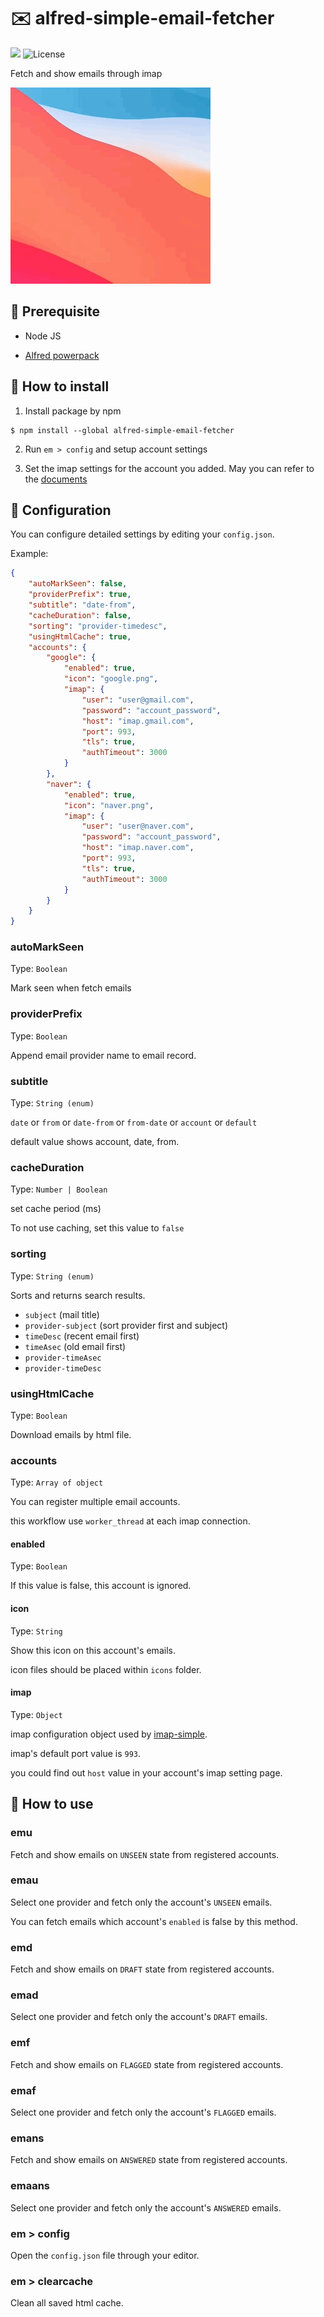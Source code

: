 # ✉️ alfred-simple-email-fetcher

<img src="https://img.shields.io/badge/Alfred-4-blueviolet"> <img src="https://img.shields.io/github/license/jopemachine/alfred-simple-email-fetcher.svg" alt="License">

Fetch and show emails through imap

<img src="./demo.gif">

## 📌 Prerequisite

* Node JS

* [Alfred powerpack](https://www.alfredapp.com/powerpack/)

##  🔨 How to install

1. Install package by npm

```
$ npm install --global alfred-simple-email-fetcher
```

2. Run `em > config` and setup account settings

3. Set the imap settings for the account you added.
May you can refer to the [documents](https://github.com/jopemachine/alfred-simple-email-fetcher/tree/master/documents)


## 📍 Configuration

You can configure detailed settings by editing your `config.json`.

Example:

```json
{
    "autoMarkSeen": false,
    "providerPrefix": true,
    "subtitle": "date-from",
    "cacheDuration": false,
    "sorting": "provider-timedesc",
    "usingHtmlCache": true,
    "accounts": {
        "google": {
            "enabled": true,
            "icon": "google.png",
            "imap": {
                "user": "user@gmail.com",
                "password": "account_password",
                "host": "imap.gmail.com",
                "port": 993,
                "tls": true,
                "authTimeout": 3000
            }
        },
        "naver": {
            "enabled": true,
            "icon": "naver.png",
            "imap": {
                "user": "user@naver.com",
                "password": "account_password",
                "host": "imap.naver.com",
                "port": 993,
                "tls": true,
                "authTimeout": 3000
            }
        }
    }
}
```
### autoMarkSeen

Type: `Boolean`

Mark seen when fetch emails

### providerPrefix

Type: `Boolean`

Append email provider name to email record.

### subtitle

Type: `String (enum)`

`date` or `from` or `date-from` or `from-date` or `account` or `default`

default value shows account, date, from.

### cacheDuration

Type: `Number | Boolean`

set cache period (ms)

To not use caching, set this value to `false`

### sorting

Type: `String (enum)`

Sorts and returns search results.

* `subject` (mail title)
* `provider-subject` (sort provider first and subject)
* `timeDesc` (recent email first)
* `timeAsec` (old email first)
* `provider-timeAsec`
* `provider-timeDesc`

### usingHtmlCache

Type: `Boolean`

Download emails by html file.

### accounts

Type: `Array of object`

You can register multiple email accounts.

this workflow use `worker_thread` at each imap connection.

#### enabled

Type: `Boolean`

If this value is false, this account is ignored.

#### icon

Type: `String`

Show this icon on this account's emails.

icon files should be placed within `icons` folder.

#### imap

Type: `Object`

imap configuration object used by [imap-simple](https://github.com/chadxz/imap-simple).

imap's default port value is `993`.

you could find out `host` value in your account's imap setting page.


## 📗 How to use

### emu

Fetch and show emails on `UNSEEN` state from registered accounts.

### emau

Select one provider and fetch only the account's `UNSEEN` emails.

You can fetch emails which account's `enabled` is false by this method.

### emd

Fetch and show emails on `DRAFT` state from registered accounts.

### emad

Select one provider and fetch only the account's `DRAFT` emails.

### emf

Fetch and show emails on `FLAGGED` state from registered accounts.

### emaf

Select one provider and fetch only the account's `FLAGGED` emails.

### emans

Fetch and show emails on `ANSWERED` state from registered accounts.

### emaans

Select one provider and fetch only the account's `ANSWERED` emails.

### em > config

Open the `config.json` file through your editor.

### em > clearcache

Clean all saved html cache.